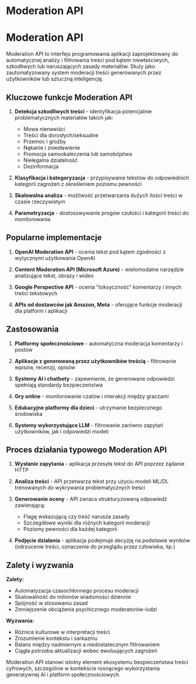 # Moderation API
# Moderation API

Moderation API to interfejs programowania aplikacji zaprojektowany do automatycznej analizy i filtrowania treści pod kątem niewłaściwych, szkodliwych lub naruszających zasady materiałów. Służy jako zautomatyzowany system moderacji treści generowanych przez użytkowników lub sztuczną inteligencję.

## Kluczowe funkcje Moderation API

1. **Detekcja szkodliwych treści** - identyfikacja potencjalnie problematycznych materiałów takich jak:
   - Mowa nienawiści
   - Treści dla dorosłych/seksualne
   - Przemoc i groźby
   - Nękanie i zniesławienie
   - Promocja samookaleczenia lub samobójstwa
   - Nielegalna działalność
   - Dezinformacja

2. **Klasyfikacja i kategoryzacja** - przypisywanie tekstów do odpowiednich kategorii zagrożeń z określeniem poziomu pewności

3. **Skalowalna analiza** - możliwość przetwarzania dużych ilości treści w czasie rzeczywistym

4. **Parametryzacja** - dostosowywanie progów czułości i kategorii treści do monitorowania

## Popularne implementacje

1. **OpenAI Moderation API** - ocenia tekst pod kątem zgodności z wytycznymi użytkowania OpenAI

2. **Content Moderation API (Microsoft Azure)** - wielomodalne narzędzie analizujące tekst, obrazy i wideo

3. **Google Perspective API** - ocenia "toksyczność" komentarzy i innych treści tekstowych

4. **APIs od dostawców jak Amazon, Meta** - oferujące funkcje moderacji dla platform i aplikacji

## Zastosowania

1. **Platformy społecznościowe** - automatyczna moderacja komentarzy i postów

2. **Aplikacje z generowaną przez użytkowników treścią** - filtrowanie wpisów, recenzji, opisów

3. **Systemy AI i chatboty** - zapewnienie, że generowane odpowiedzi spełniają standardy bezpieczeństwa

4. **Gry online** - monitorowanie czatów i interakcji między graczami

5. **Edukacyjne platformy dla dzieci** - utrzymanie bezpiecznego środowiska

6. **Systemy wykorzystujące LLM** - filtrowanie zarówno zapytań użytkowników, jak i odpowiedzi modeli

## Proces działania typowego Moderation API

1. **Wysłanie zapytania** - aplikacja przesyła tekst do API poprzez żądanie HTTP

2. **Analiza treści** - API przetwarza tekst przy użyciu modeli ML/DL trenowanych do wykrywania problematycznych treści

3. **Generowanie oceny** - API zwraca strukturyzowaną odpowiedź zawierającą:
   - Flagę wskazującą czy treść narusza zasady
   - Szczegółowe wyniki dla różnych kategorii moderacji
   - Poziomy pewności dla każdej kategorii

4. **Podjęcie działania** - aplikacja podejmuje decyzję na podstawie wyników (odrzucenie treści, oznaczenie do przeglądu przez człowieka, itp.)

## Zalety i wyzwania

**Zalety:**
- Automatyzacja czasochłonnego procesu moderacji
- Skalowalność do milionów wiadomości dziennie
- Spójność w stosowaniu zasad
- Zmniejszenie obciążenia psychicznego moderatorów-ludzi

**Wyzwania:**
- Różnice kulturowe w interpretacji treści
- Zrozumienie kontekstu i sarkazmu
- Balans między nadmiernym a niedostatecznym filtrowaniem
- Ciągła potrzeba aktualizacji wobec ewoluujących zagrożeń

Moderation API stanowi istotny element ekosystemu bezpieczeństwa treści cyfrowych, szczególnie w kontekście rosnącego wykorzystania generatywnej AI i platform społecznościowych.
